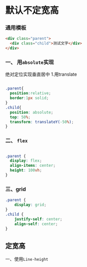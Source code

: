 # 默认不定宽高

### 通用模板

```html
<div class="parent">
  <div class="child">测试文字</div>
</div>
```


### 一、 用`absolute`实现

绝对定位实现垂直居中
1.用translate
```css

.parent{
  position:relative;
  border:1px solid;
}
.child{
  position: absolute;
  top: 50%;
  transform: translateY(-50%);
}

```



### 二、 `flex`

```css

.parent {
  display: flex;
  align-items: center;
  height: 100vh;
}


```


### 三、grid
```css
.parent {
    display: grid;
}
.child {
    justify-self: center;
    align-self: center;
}


```


## 定宽高

一、使用`Line-height`